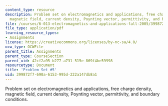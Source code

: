 ```yaml
---
content_type: resource
description: Problem set on electromagnetics and applications, free charge density,
  magnetic field, current density, Poynting vector, permittivity, and boundary conditions.
file: /courses/6-013-electromagnetics-and-applications-fall-2005/399872f7690a6153995d222a147db8a1_ps5.pdf
file_type: application/pdf
learning_resource_types:
- Assignments
license: https://creativecommons.org/licenses/by-nc-sa/4.0/
ocw_type: OCWFile
parent_title: Assignments
parent_type: CourseSection
parent_uid: 42cf2a95-b277-a731-515e-869f4be59998
resourcetype: Document
title: 'Problem Set #5'
uid: 399872f7-690a-6153-995d-222a147db8a1
---
```

Problem set on electromagnetics and applications, free charge density, magnetic field, current density, Poynting vector, permittivity, and boundary conditions.